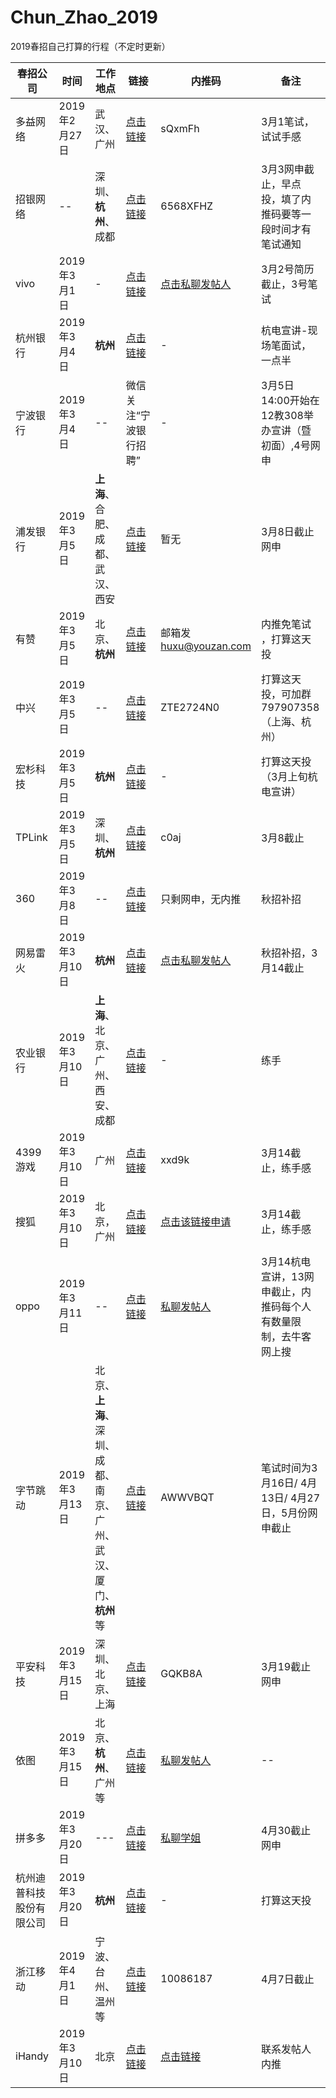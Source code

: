 # Chun_Zhao_2019
2019春招自己打算的行程（不定时更新）



|春招公司|时间| 工作地点 | 链接|内推码|备注
|--|--|--|--|--|--|
|多益网络|2019年2月27日|武汉、广州|[点击链接](http://m.nowcoder.com/discuss/155974)|sQxmFh|3月1笔试，试试手感|
|招银网络|--|深圳、**杭州**、成都|[点击链接](https://www.nowcoder.com/discuss/154112)|6568XFHZ|3月3网申截止，早点投，填了内推码要等一段时间才有笔试通知|
|vivo|2019年3月1日|-|[点击链接](https://hr.vivo.com/wt/vivo/web/index/CompvivoPagerecruit_School)|[点击私聊发帖人](http://m.nowcoder.com/discuss/155257)|3月2号简历截止，3号笔试|
|杭州银行|2019年3月4日 |**杭州**|[点击链接]( http://hzbank.zhaopin.com/ )|-|杭电宣讲-现场笔面试，一点半|
|宁波银行|2019年3月4日|--|微信关注“宁波银行招聘”|-|3月5日14:00开始在12教308举办宣讲（暨初面）,4号网申|
|浦发银行|2019年3月5日| **上海**、合肥、成都、武汉、西安  | [点击链接](https://mp.weixin.qq.com/s?__biz=MzI2MzEyOTk2MQ==&mid=2650911984&idx=1&sn=42b8c0036b1d3d11bb24aafd5e2132d3&chksm=f1b58af6c6c203e01c457a7f5701d634b4aa831c2a22a0cc3f6c62667f0c7f57e48116ed8f51&mpshare=1&scene=23&srcid=0225gakSPqDEebOV7w91KIOo#rd) | 暂无 |  3月8日截止网申
|有赞|2019年3月5日 |北京、**杭州**|[点击链接](https://paste.ubuntu.com/p/P72QF5Q2pN/)|邮箱发 huxu@youzan.com|内推免笔试 ，打算这天投|
|中兴|2019年3月5日 |--|[点击链接](https://mp.weixin.qq.com/s?__biz=MzA5NDAwODYwMQ==&mid=2650578154&idx=1&sn=ed86c9cfe1872d9f8d8b301ec0b858da&chksm=885d189cbf2a918ab06674a162327138aeac875e16353647edc3724a04869308705bd72eb88b&mpshare=1&scene=23&srcid=0222qim3GZtkPqcVKZdc4Z9o#rd)|ZTE2724N0|打算这天投，可加群797907358（上海、杭州）|
|宏杉科技|2019年3月5日 |**杭州**|[点击链接](http://www.macrosan.com/concept.aspx?k1=7&k2=37&k3=122)|-|打算这天投（3月上旬杭电宣讲）|
|TPLink|2019年3月5日|深圳、**杭州**|[点击链接](http://hr.tp-link.com.cn/m/)|c0aj|3月8截止|
|360|2019年3月8日|--| [点击链接](http://campus360.mikecrm.com/2knS7kv)|只剩网申，无内推|秋招补招|
|网易雷火|2019年3月10日|**杭州**|[点击链接](https://campus.163.com/hy/index.html)|[点击私聊发帖人](http://m.nowcoder.com/discuss/155964)|秋招补招，3月14截止|
|农业银行|2019年3月10日 |**上海**、北京、广州、西安、成都|[点击链接](http://job.abchina.com/htmlfile/2V8UrUJjhHrIleK8A1OyTgnulTdIPuuLtemplate_bbs.jsp)|-|练手|
|4399游戏|2019年3月10日|广州|[点击链接](http://web.4399.com/campus)|xxd9k|3月14截止，练手感|
|搜狐|2019年3月10日|北京，广州|[点击链接](https://mp.weixin.qq.com/s?__biz=MzU5MzEzNzUzMQ==&mid=2247492324&idx=1&sn=02d71034664d661e81f5e3872fa9ce68&chksm=fe17b8f0c96031e6d34013dd47cbf26c09852068a5f0283514ad383cf2852bbe2c8b0c5a92f8&mpshare=1&scene=23&srcid=0302dlftv2OwisGx4tEVgLlX#rd)|[点击该链接申请](https://www.nowcoder.com/careers/sohucampus/1987?type=neitui&source=371805676ED03BC5F21C087C37B82A464B167B64A54F37E8)|3月14截止，练手感|
|oppo|2019年3月11日|--|[点击链接](https://www.nowcoder.com/discuss/157327?type=7)|[私聊发帖人](https://www.nowcoder.com/discuss/157327)|3月14杭电宣讲，13网申截止，内推码每个人有数量限制，去牛客网上搜|
|字节跳动|2019年3月13日 |北京、**上海**、深圳、成都、南京、广州、武汉、厦门、**杭州**等|[点击链接](https://mp.weixin.qq.com/s?__biz=MzI4NTYyMDU0OQ==&mid=2247489164&idx=1&sn=96da867d0e28618fcd40a9c2115f2a0e&chksm=ebe836a6dc9fbfb03bdc37b35c6c1a9f91b307e8dbf1ea325ae73931753f37ce151fb915250b&mpshare=1&scene=23&srcid=0225kK2f6LPh0t7F6kkxCb5m#rd)|AWWVBQT|笔试时间为3月16日/ 4月13日/ 4月27日，5月份网申截止|
|平安科技|2019年3月15日|深圳、北京、上海|[点击链接](http://campus.pingan.com/tech)|GQKB8A|3月19截止网申|
|依图|2019年3月15日|北京、**杭州**、广州等|[点击链接](https://app.mokahr.com/recommendation-apply/yitu-inc/3702#/jobs?isCampusJob=1&_k=6ntwvd)|[私聊发帖人](https://www.nowcoder.com/discuss/157431)|--|
|拼多多|2019年3月20日|---|[点击链接](https://m.nowcoder.com/discuss/157084?from=timeline&isappinstalled=0&headNav=www)|[私聊学姐](https://m.nowcoder.com/discuss/157084?from=timeline&isappinstalled=0&headNav=www)|4月30截止网申|
|杭州迪普科技股份有限公司|2019年3月20日|**杭州**|[点击链接](http://www.yingjiesheng.com/job-004-092-690.html?tdsourcetag=s_pctim_aiomsg&qq-pf-to=pcqq.c2c)|-|打算这天投|
|浙江移动|2019年4月1日|宁波、台州、温州等|[点击链接](http://mp.weixin.qq.com/s?__biz=MzU1MzExMDQyNQ==&mid=2247484321&idx=1&sn=347b0fde4145ff67f99622f3a19ba664&chksm=fbf69d57cc811441151d5fec04211655883e286d14494a841cc927b792f4fe522fe203ae44c8&mpshare=1&scene=23&srcid=0302CfwTirwdRwMbWwaAJP0o#rd)|10086187|4月7日截止|
|iHandy|2019年3月10日|北京|[点击链接](https://app.mokahr.com/campus_apply/ihandysoft/2030#/page/%E6%A0%A1%E6%8B%9B%E8%81%8C%E4%BD%8D?_k=w7zrzf)|[点击链接](https://www.nowcoder.com/discuss/157266)|联系发帖人内推|








